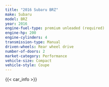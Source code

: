 ```yaml
---
title: "2016 Subaru BRZ"
make: Subaru
model: BRZ
year: 2016
engine-fuel-type: premium unleaded (required)
engine-hp: 200
engine-cylinders: 4
transmission-type: Manual
driven-wheels: Rear wheel drive
number-of-doors: 2
market-category: Performance
vehicle-size: Compact
vehicle-style: Coupe
---
```


{{< car_info >}}
